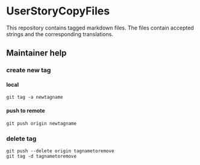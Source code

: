 # UserStoryCopyFiles

This repository contains tagged markdown files. The files contain accepted strings and the corresponding translations.

## Maintainer help

### create new tag
#### local
```
git tag -a newtagname
```
#### push to remote
```
git push origin newtagname
```

### delete tag
```
git push --delete origin tagnametoremove
git tag -d tagnametoremove
```

